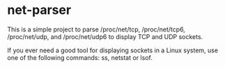 # net-parser
This is a simple project to parse /proc/net/tcp, /proc/net/tcp6, /proc/net/udp, and /proc/net/udp6 to display TCP and UDP sockets.

If you ever need a good tool for displaying sockets in a Linux system, use one of the following commands: ss, netstat or lsof.
